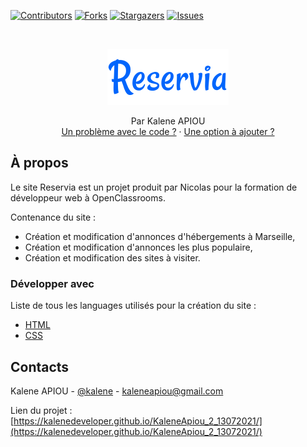 [![Contributors][contributors-shield]][contributors-url]
[![Forks][forks-shield]][forks-url]
[![Stargazers][stars-shield]][stars-url]
[![Issues][issues-shield]][issues-url]

<br />

<p align="center">
  <a href="https://github.com/kaleneDeveloper/KaleneApiou_2_13072021">
    <img src="images/logo/Reservia.svg" alt="Logo">
  </a>

  <p align="center">
    Par Kalene APIOU
    <br />
    <a href="https://github.com/kaleneDeveloper/KaleneApiou_2_13072021/issues">Un problème avec le code ?</a>
    ·
    <a href="https://github.com/kaleneDeveloper/KaleneApiou_2_13072021/issues">Une option à ajouter ?</a>
  </p>
</p>

## À propos

Le site Reservia est un projet produit par Nicolas pour la formation de développeur web à OpenClassrooms.

Contenance du site :
* Création et modification d'annonces d'hébergements à Marseille,
* Création et modification d'annonces les plus populaire,
* Création et modification des sites à visiter.

### Développer avec 
Liste de tous les languages utilisés pour la création du site :
* [HTML](https://developer.mozilla.org/fr/docs/Web/HTML)
* [CSS](https://developer.mozilla.org/fr/docs/Web/css)

## Contacts

Kalene APIOU - [@kalene](https://kaleneapiou.fr/) - kaleneapiou@gmail.com

Lien du projet : [https://kalenedeveloper.github.io/KaleneApiou_2_13072021/](https://kalenedeveloper.github.io/KaleneApiou_2_13072021/)

[contributors-shield]: https://img.shields.io/github/contributors/kaleneDeveloper/KaleneApiou_2_13072021svg?style=flat-square
[contributors-url]: https://github.com/kaleneDeveloper/KaleneApiou_2_13072021/graphs/contributors
[forks-shield]: https://img.shields.io/github/forks/kaleneDeveloper/KaleneApiou_2_13072021svg?style=flat-square
[forks-url]: https://github.com/kaleneDeveloper/KaleneApiou_2_13072021/pulse
[stars-shield]: https://img.shields.io/github/stars/kaleneDeveloper/KaleneApiou_2_13072021svg?style=flat-square
[stars-url]: https://github.com/kaleneDeveloper/KaleneApiou_2_13072021/stargazers
[issues-shield]: https://img.shields.io/github/issues/kaleneDeveloper/KaleneApiou_2_13072021svg?style=flat-square
[issues-url]: https://github.com/kaleneDeveloper/KaleneApiou_2_13072021/issues
